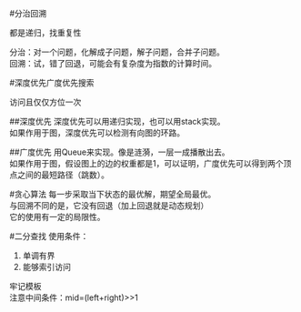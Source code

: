 #分治回溯

都是递归，找重复性

分治：对一个问题，化解成子问题，解子问题，合并子问题。  
回溯：试，错了回退，可能会有复杂度为指数的计算时间。

#深度优先广度优先搜索

访问且仅仅方位一次

##深度优先
深度优先可以用递归实现，也可以用stack实现。  
如果作用于图，深度优先可以检测有向图的环路。

##广度优先
用Queue来实现。像是涟漪，一层一成播散出去。  
如果作用于图，假设图上的边的权重都是1，可以证明，广度优先可以得到两个顶点之间的最短路径（跳数）。

#贪心算法
每一步采取当下状态的最优解，期望全局最优。  
与回溯不同的是，它没有回退（加上回退就是动态规划）  
它的使用有一定的局限性。

#二分查找
使用条件：
1. 单调有界
2. 能够索引访问

牢记模板  
注意中间条件：mid=(left+right)>>1